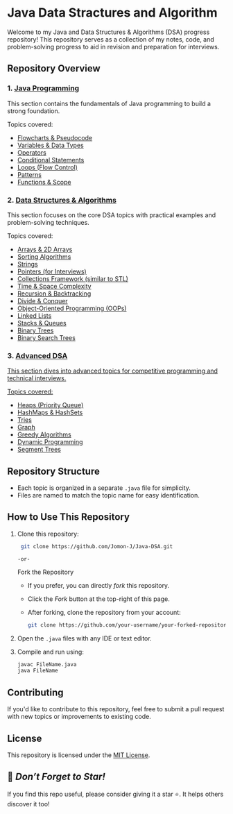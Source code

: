 # Java Data Stractures and Algorithm

Welcome to my Java and Data Structures & Algorithms (DSA) progress repository! This repository serves as a collection of my notes, code, and problem-solving progress to aid in revision and preparation for interviews.

## Repository Overview

### 1. <a href="">Java Programming</a>
This section contains the fundamentals of Java programming to build a strong foundation.

Topics covered:
- <a href="">Flowcharts & Pseudocode</a>
- <a href="">Variables & Data Types</a>
- <a href="">Operators</a>
- <a href="">Conditional Statements</a>
- <a href="">Loops (Flow Control)</a>
- <a href="">Patterns</a>
- <a href="">Functions & Scope</a>

### 2. <a href="">Data Structures & Algorithms</a>
This section focuses on the core DSA topics with practical examples and problem-solving techniques.

Topics covered:
- <a href="">Arrays & 2D Arrays</a>
- <a href="">Sorting Algorithms</a>
- <a href="">Strings</a>
- <a href="">Pointers (for Interviews)</a>
- <a href="">Collections Framework (similar to STL)</a>
- <a href="">Time & Space Complexity</a>
- <a href="">Recursion & Backtracking</a>
- <a href="">Divide & Conquer</a>
- <a href="">Object-Oriented Programming (OOPs)</a>
- <a href="">Linked Lists</a>
- <a href="">Stacks & Queues</a>
- <a href="">Binary Trees</a>
- <a href="">Binary Search Trees</a>

### 3. <a href="">Advanced DSA
This section dives into advanced topics for competitive programming and technical interviews.

Topics covered:
- <a href="">Heaps (Priority Queue)</a>
- <a href="">HashMaps & HashSets</a>
- <a href="">Tries</a>
- <a href="">Graph</a>
- <a href="">Greedy Algorithms</a>
- <a href="">Dynamic Programming</a>
- <a href="">Segment Trees</a>

## Repository Structure
- Each topic is organized in a separate `.java` file for simplicity.
- Files are named to match the topic name for easy identification.

## How to Use This Repository
1. Clone this repository:
   ```bash
    git clone https://github.com/Jomon-J/Java-DSA.git
   ```
   `-or-`
   
   Fork the Repository
   - If you prefer, you can directly *fork* this repository.
   - Click the *Fork* button at the top-right of this page.
   - After forking, clone the repository from your account:

     ```bash
     git clone https://github.com/your-username/your-forked-repository.git
     ```
    
3. Open the `.java` files with any IDE or text editor.
4. Compile and run using:
    ```bash
    javac FileName.java
    java FileName
    ```
    
## Contributing
If you'd like to contribute to this repository, feel free to submit a pull request with new topics or improvements to existing code.

## License
This repository is licensed under the <a href="https://github.com/Jomon-J/Java-DSA/blob/main/LICENSE">MIT License</a>.

## 🌟 *Don’t Forget to Star!*
If you find this repo useful, please consider giving it a star ⭐. It helps others discover it too!
